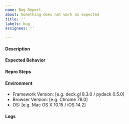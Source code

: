```yaml
---
name: Bug Report
about: Something does not work as expected
title: ''
labels: bug
assignees: ''

---
```


#### Description
<!-- What is happening? -->

<!-- Please specify if you are using one of the following:
- React
- Python / Jupyter widget
- Vendor integration: MapboxLayer / GoogleMapsOverlay / CartoLayer/ DeckRenderer (ArcGIS) -->

#### Expected Behavior
<!-- What is the expected behavior? -->

#### Repro Steps
<!-- Steps to reproduce the behavior. -->
<!-- Providing the following could help us resolve this issue faster:
- A Codepen that reproduces the behavior. A good starting point is the "edit in CodePen" links in the layer documentations.
- A sample of your dataset -->

#### Environment
 - Framework Version: [e.g. deck.gl 8.3.0 / pydeck 0.5.0]
 - Browser Version: [e.g. Chrome 78.0]
 - OS: [e.g. Mac OS X 10.15 / iOS 14.2]

#### Logs
<!-- Check the browser console for any relevant errors or warnings. -->
